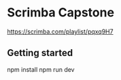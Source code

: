 # Scrimba Capstone

https://scrimba.com/playlist/pqxq9H7

## Getting started

npm install
npm run dev

